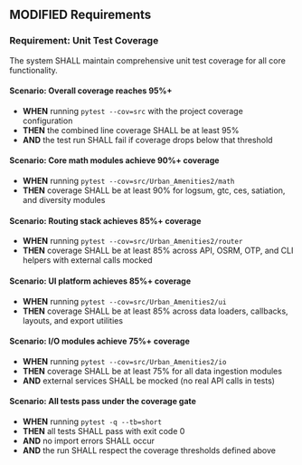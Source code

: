 ## MODIFIED Requirements

### Requirement: Unit Test Coverage

The system SHALL maintain comprehensive unit test coverage for all core functionality.

#### Scenario: Overall coverage reaches 95%+
- **WHEN** running `pytest --cov=src` with the project coverage configuration
- **THEN** the combined line coverage SHALL be at least 95%
- **AND** the test run SHALL fail if coverage drops below that threshold

#### Scenario: Core math modules achieve 90%+ coverage
- **WHEN** running `pytest --cov=src/Urban_Amenities2/math`
- **THEN** coverage SHALL be at least 90% for logsum, gtc, ces, satiation, and diversity modules

#### Scenario: Routing stack achieves 85%+ coverage
- **WHEN** running `pytest --cov=src/Urban_Amenities2/router`
- **THEN** coverage SHALL be at least 85% across API, OSRM, OTP, and CLI helpers with external calls mocked

#### Scenario: UI platform achieves 85%+ coverage
- **WHEN** running `pytest --cov=src/Urban_Amenities2/ui`
- **THEN** coverage SHALL be at least 85% across data loaders, callbacks, layouts, and export utilities

#### Scenario: I/O modules achieve 75%+ coverage
- **WHEN** running `pytest --cov=src/Urban_Amenities2/io`
- **THEN** coverage SHALL be at least 75% for all data ingestion modules
- **AND** external services SHALL be mocked (no real API calls in tests)

#### Scenario: All tests pass under the coverage gate
- **WHEN** running `pytest -q --tb=short`
- **THEN** all tests SHALL pass with exit code 0
- **AND** no import errors SHALL occur
- **AND** the run SHALL respect the coverage thresholds defined above
